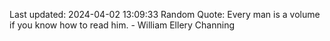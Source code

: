 Last updated: 2024-04-02 13:09:33
Random Quote: Every man is a volume if you know how to read him. - William Ellery Channing